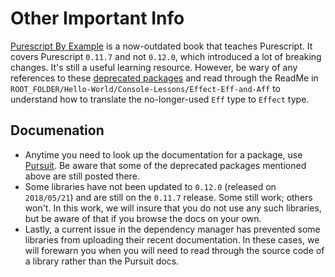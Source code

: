# Other Important Info

[Purescript By Example](https://leanpub.com/purescript/read#) is a now-outdated book that teaches Purescript. It covers Purescript `0.11.7` and not `0.12.0`, which introduced a lot of breaking changes. It's still a useful learning resource. However, be wary of any references to these [deprecated packages](https://github.com/purescript-deprecated) and read through the ReadMe in `ROOT_FOLDER/Hello-World/Console-Lessons/Effect-Eff-and-Aff` to understand how to translate the no-longer-used `Eff` type to `Effect` type.

## Documenation

- Anytime you need to look up the documentation for a package, use [Pursuit](http://pursuit.purescript.org/). Be aware that some of the deprecated packages mentioned above are still posted there.
- Some libraries have not been updated to `0.12.0` (released on `2018/05/21`) and are still on the `0.11.7` release. Some still work; others won't. In this work, we will insure that you do not use any such libraries, but be aware of that if you browse the docs on your own.
- Lastly, a current issue in the dependency manager has prevented some libraries from uploading their recent documentation. In these cases, we will forewarn you when you will need to read through the source code of a library rather than the Pursuit docs.
